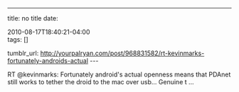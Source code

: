 ---
title: no title
date:

 2010-08-17T18:40:21-04:00  
tags:  []

tumblr_url:
http://yourpalryan.com/post/968831582/rt-kevinmarks-fortunately-androids-actual
\-\--

RT \@kevinmarks: Fortunately android's actual openness means that PDAnet
still works to tether the droid to the mac over usb... Genuine t ...
